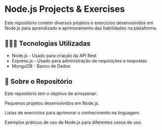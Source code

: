 # Node.js Projects & Exercises

Este repositório contém diversos projetos e exercícios desenvolvidos em Node.js para aprendizado e aprimoramento das habilidades na plataforma.

## 👨🏻‍💻 Tecnologias Utilizadas

- Node.js - Usado para criação da API Rest
- Express.js - Usado para administração de requisições e respostas
- MongoDB - Banco de Dados

## 📌 Sobre o Repositório
Este repositório tem o objetivo de armazenar:

Pequenos projetos desenvolvidos em Node.js.

Listas de exercícios para aprimorar o conhecimento na linguagem.

Exemplos práticos de uso de Node.js para diferentes casos de uso.

